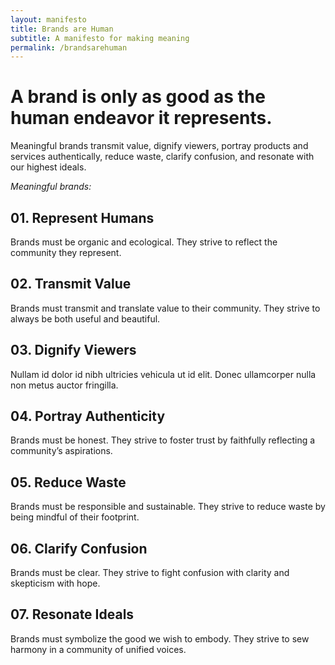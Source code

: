 ```yaml
---
layout: manifesto
title: Brands are Human
subtitle: A manifesto for making meaning
permalink: /brandsarehuman
---
```


# A brand is only as good as the human endeavor it represents. 

Meaningful brands transmit value, dignify viewers, portray products and services authentically, reduce waste, clarify confusion, and resonate with our highest ideals.

_Meaningful brands:_


## 01. Represent Humans
Brands must be organic and ecological. They strive to reflect the community they represent.

## 02. Transmit Value
Brands must transmit and translate value to their community. They strive to always be both useful and beautiful.

## 03. Dignify Viewers
Nullam id dolor id nibh ultricies vehicula ut id elit. Donec ullamcorper nulla non metus auctor fringilla.

## 04. Portray Authenticity
Brands must be honest. They strive to foster trust by faithfully reflecting a community’s aspirations.

## 05. Reduce Waste
Brands must be responsible and sustainable. They strive to reduce waste by being mindful of their footprint.
 
## 06. Clarify Confusion
Brands must be clear. They strive to fight confusion with clarity and skepticism with hope.

## 07. Resonate Ideals
Brands must symbolize the good we wish to embody. They strive to sew harmony in a community of unified voices.
